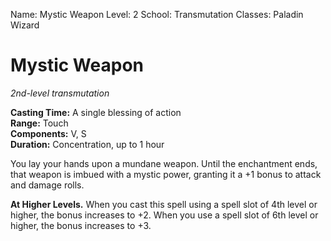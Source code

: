 Name: Mystic Weapon
Level: 2
School: Transmutation
Classes: Paladin
         Wizard

# Mystic Weapon 
_2nd-level transmutation_ 

**Casting Time:** A single blessing of action    
**Range:** Touch    
**Components:** V, S    
**Duration:** Concentration, up to 1 hour 

You lay your hands upon a mundane weapon. Until the enchantment ends, that weapon is imbued with a mystic power, granting it a +1 bonus to attack and damage rolls. 

**At Higher Levels.** When you cast this spell using a spell slot of 4th level or higher, the bonus increases to +2. When you use a spell slot of 6th level or higher, the bonus increases to +3. 
